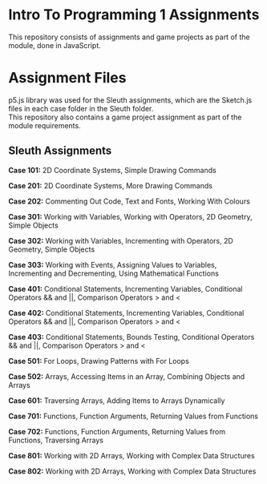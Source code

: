 # Intro To Programming 1 Assignments
This repository consists of assignments and game projects as part of the module, done in JavaScript.  

# Assignment Files
p5.js library was used for the Sleuth assignments, which are the Sketch.js files in each case folder in the Sleuth folder.   
This repository also contains a game project assignment as part of the module requirements.

## Sleuth Assignments
**Case 101:**  2D Coordinate Systems, Simple Drawing Commands  

**Case 201:** 2D Coordinate Systems, More Drawing Commands  

**Case 202:** Commenting Out Code, Text and Fonts, Working With Colours  

**Case 301:**  Working with Variables, Working with Operators, 2D Geometry, Simple Objects

**Case 302:** Working with Variables, Incrementing with Operators, 2D Geometry, Simple Objects

**Case 303:** Working with Events, Assigning Values to Variables, Incrementing and Decrementing, Using Mathematical Functions

**Case 401:** Conditional Statements, Incrementing Variables, Conditional Operators && and ||, Comparison Operators > and <

**Case 402:** Conditional Statements, Incrementing Variables, Conditional Operators && and ||, Comparison Operators > and <

**Case 403:** Conditional Statements, Bounds Testing, Conditional Operators && and ||, Comparison Operators > and <

**Case 501:** For Loops, Drawing Patterns with For Loops

**Case 502:** Arrays, Accessing Items in an Array, Combining Objects and Arrays

**Case 601:** Traversing Arrays, Adding Items to Arrays Dynamically

**Case 701:** Functions, Function Arguments, Returning Values from Functions 

**Case 702:** Functions, Function Arguments, Returning Values from Functions, Traversing Arrays

**Case 801:** Working with 2D Arrays, Working with Complex Data Structures

**Case 802:** Working with 2D Arrays, Working with Complex Data Structures

